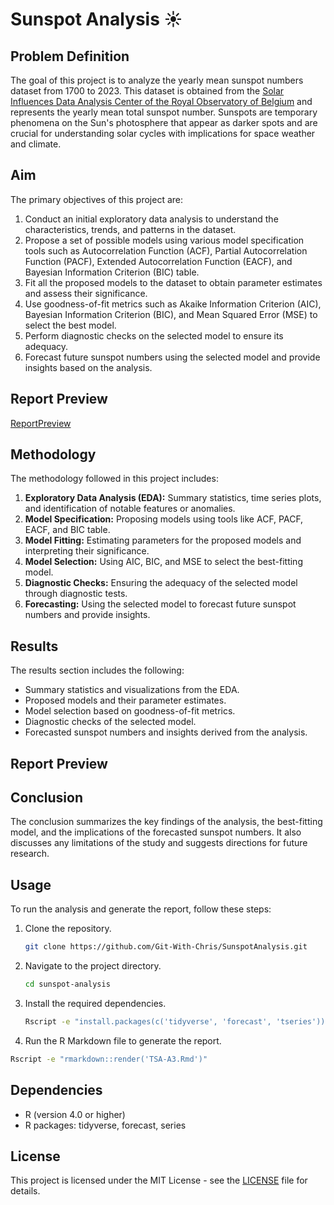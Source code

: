 # Sunspot Analysis ☀️

## Problem Definition

The goal of this project is to analyze the yearly mean sunspot numbers dataset from 1700 to 2023. This dataset is obtained from the [Solar Influences Data Analysis Center of the Royal Observatory of Belgium](https://www.sidc.be/SILSO/infosnytot) and represents the yearly mean total sunspot number. Sunspots are temporary phenomena on the Sun's photosphere that appear as darker spots and are crucial for understanding solar cycles with implications for space weather and climate.

## Aim

The primary objectives of this project are:
1. Conduct an initial exploratory data analysis to understand the characteristics, trends, and patterns in the dataset.
2. Propose a set of possible models using various model specification tools such as Autocorrelation Function (ACF), Partial Autocorrelation Function (PACF), Extended Autocorrelation Function (EACF), and Bayesian Information Criterion (BIC) table.
3. Fit all the proposed models to the dataset to obtain parameter estimates and assess their significance.
4. Use goodness-of-fit metrics such as Akaike Information Criterion (AIC), Bayesian Information Criterion (BIC), and Mean Squared Error (MSE) to select the best model.
5. Perform diagnostic checks on the selected model to ensure its adequacy.
6. Forecast future sunspot numbers using the selected model and provide insights based on the analysis.

## Report Preview

[ReportPreview](./Images/ReportPreview.png)

## Methodology

The methodology followed in this project includes:
1. **Exploratory Data Analysis (EDA):** Summary statistics, time series plots, and identification of notable features or anomalies.
2. **Model Specification:** Proposing models using tools like ACF, PACF, EACF, and BIC table.
3. **Model Fitting:** Estimating parameters for the proposed models and interpreting their significance.
4. **Model Selection:** Using AIC, BIC, and MSE to select the best-fitting model.
5. **Diagnostic Checks:** Ensuring the adequacy of the selected model through diagnostic tests.
6. **Forecasting:** Using the selected model to forecast future sunspot numbers and provide insights.

## Results
The results section includes the following:
- Summary statistics and visualizations from the EDA.
- Proposed models and their parameter estimates.
- Model selection based on goodness-of-fit metrics.
- Diagnostic checks of the selected model.
- Forecasted sunspot numbers and insights derived from the analysis.

## Report Preview


## Conclusion
The conclusion summarizes the key findings of the analysis, the best-fitting model, and the implications of the forecasted sunspot numbers. It also discusses any limitations of the study and suggests directions for future research.

## Usage
To run the analysis and generate the report, follow these steps:

1. Clone the repository.

   ```bash
   git clone https://github.com/Git-With-Chris/SunspotAnalysis.git
   ```

2. Navigate to the project directory.

   ```bash
   cd sunspot-analysis
   ```

3. Install the required dependencies.
   
   ```bash
   Rscript -e "install.packages(c('tidyverse', 'forecast', 'tseries'))"
   ```

4. Run the R Markdown file to generate the report.
  
  ```bash
  Rscript -e "rmarkdown::render('TSA-A3.Rmd')"
  ```

## Dependencies

- R (version 4.0 or higher)
- R packages: tidyverse, forecast, series
  
## License

This project is licensed under the MIT License - see the [LICENSE](./LICENSE.txt) file for details.






















